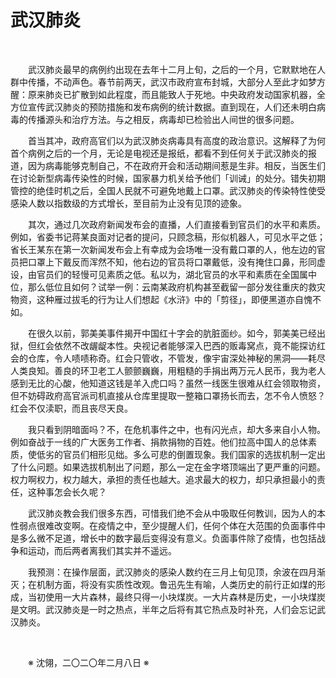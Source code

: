 # 武汉肺炎

&emsp;&emsp;

&emsp;&emsp;武汉肺炎最早的病例约出现在去年十二月上旬，之后的一个月，它默默地在人群中传播，不动声色。春节前两天，武汉市政府宣布封城，大部分人至此才如梦方醒：原来肺炎已扩散到如此程度，而且能致人于死地。中央政府发动国家机器，全方位宣传武汉肺炎的预防措施和发布病例的统计数据。直到现在，人们还未明白病毒的传播源头和治疗方法。与之相反，病毒却已检验出人间世的很多问题。

&emsp;&emsp;首当其冲，政府高官们以为武汉肺炎病毒具有高度的政治意识。这解释了为何首个病例之后的一个月，无论是电视还是报纸，都看不到任何关于武汉肺炎的报道，因为病毒能够克制自己，不在政府开会和活动期间惹是生非。相反，当医生们在讨论新型病毒传染性的时候，国家暴力机关给予他们「训诫」的处分。错失初期管控的绝佳时机之后，全国人民就不可避免地戴上口罩。武汉肺炎的传染特性使受感染人数以指数级的方式增长，至目前为止没有见顶的迹象。

&emsp;&emsp;其次，通过几次政府新闻发布会的直播，人们直接看到官员们的水平和素质。例如，省委书记蒋某良面对记者的提问，只顾念稿，形似机器人，可见水平之低；省长王某东在第一次新闻发布会上有幸成为会场唯一没有戴口罩的人，他左边的官员把口罩上下戴反而浑然不知，他右边的官员将口罩戴低，没有掩住口鼻，形同虚设，由官员们的轻慢可见素质之低。私以为，湖北官员的水平和素质在全国属中位，那么低位且如何？试举一例：云南某政府机构甚至截留一部分发往重庆的救灾物资，这种雁过拔毛的行为让人们想起《水浒》中的「剪径」，即便黑道亦自愧不如。

&emsp;&emsp;在很久以前，郭美美事件揭开中国红十字会的肮脏面纱。如今，郭美美已经出狱，但红会依然不改龌龊本性。央视记者能够深入巴西的贩毒窝点，竟不能探访红会的仓库，令人啧啧称奇。红会只管收，不管发，像宇宙深处神秘的黑洞——耗尽人类良知。善良的环卫老工人颤颤巍巍，用粗糙的手捐出两万元人民币，我为老人感到无比的心酸，他知道这钱是羊入虎口吗？虽然一线医生很难从红会领取物资，但不妨碍政府高官派司机直接从仓库里提取一整箱口罩扬长而去，怎不令人愤怒？红会不仅渎职，而且丧尽天良。

&emsp;&emsp;我只看到阴暗面吗？不，在危机事件之中，也有闪光点，却大多来自小人物。例如奋战于一线的广大医务工作者、捐款捐物的百姓。他们拉高中国人的总体素质，使低劣的官员们相形见绌。多么可悲的倒置现象。我们国家的选拔机制一定出了什么问题。如果选拔机制出了问题，那么一定在金字塔顶端出了更严重的问题。权力啊权力，权力越大，承担的责任也越大。追求最大的权力，却只承担最小的责任，这种事怎会长久呢？

&emsp;&emsp;武汉肺炎教会我们很多东西，可惜我们绝不会从中吸取任何教训，因为人的本性弱点很难改变啊。在疫情之中，至少提醒人们，任何个体在大范围的负面事件中是多么微不足道，增长中的数字最后变得没有意义。负面事件除了疫情，也包括战争和运动，而后两者离我们其实并不遥远。

&emsp;&emsp;我预测：在操作层面，武汉肺炎的感染人数约在三月上旬见顶，余波在四月渐灭；在机制方面，将没有实质性改观。鲁迅先生有喻，人类历史的前行正如煤的形成，当初使用一大片森林，最终只得一小块煤炭。一大片森林是历史，一小块煤炭是文明。武汉肺炎是一时之热点，半年之后将有其它热点及时补充，人们会忘记武汉肺炎。

&emsp;&emsp;

&emsp;&emsp;※ 沈翎，二〇二〇年二月八日 ※